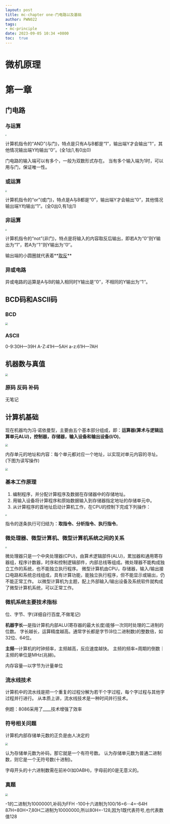 ```yaml
---
layout: post
title: mc-chapter one-门电路以及基础
author: PWN022
tags:
- mc-principle
date: 2023-09-05 10:34 +0800
toc:  true
---
```


# 微机原理

# 第一章

## 门电路

### 与运算

<img src="https://github.com/PWN022/POFMC/raw/main/my_screenshot/%E6%88%AA%E5%B1%8F2023-03-12%2008.51.31.png" style="zoom: 25%;" />

计算机指令的“AND”(与门)，特点是只有A与B都是“1”，输出端Y才会输出‘’1‘’，其他情况输出端Y均输出‘’0‘’。(全1出1,有0出0)

门电路的输入端可以有多个，一般为双数形式存在。
当有多个输入端为1时，可以用与门，保证唯一性。

### 或运算

<img src="https://github.com/PWN022/POFMC/raw/main/my_screenshot/%E6%88%AA%E5%B1%8F2023-03-12%2009.16.24.png" style="zoom: 33%;" />

计算机指令的“or”(或门)，特点是A与B都是“0”，输出端Y才会输出“0”，其他情况输出端Y均输出“1”。(全0出0,有1出1)

### 非运算

<img src="https://github.com/PWN022/POFMC/raw/main/my_screenshot/%E6%88%AA%E5%B1%8F2023-03-12%2009.25.46.png" style="zoom:33%;" />

计算机指令的“not”(非门)，特点是将输入的内容取反后输出，即若A为‘’0‘’则Y输出为“1”，若A为‘’1‘’则Y输出为‘’0‘’。

输出端的小圆圈就代表着**<u>取反</u>**

### 异或电路

异或电路的运算是A与B的输入相同时Y输出是‘’0‘’，不相同的Y输出为‘’1‘’。

## BCD码和ASCII码

### BCD

<img src="https://github.com/PWN022/POFMC/raw/main/my_screenshot/%E6%88%AA%E5%B1%8F2023-03-12%2010.30.25.png" style="zoom: 50%;" />

### ASCII

0-9:30H—39H
A-Z:41H—5AH
a-z:61H—7AH

## 机器数与真值

<img src="https://github.com/PWN022/POFMC/raw/main/my_screenshot/%E6%88%AA%E5%B1%8F2023-03-12%2010.50.44.png" style="zoom:50%;" />

###  原码 反码 补码

无笔记

## 计算机基础

现在机器均为冯·诺依曼型，主要由五个基本部分组成，即：**运算器(算术与逻辑运算单元ALU)，控制器，存储器，输入设备和输出设备(I/O)**。

<img src="https://github.com/PWN022/POFMC/raw/main/my_screenshot/%E6%88%AA%E5%B1%8F2023-03-20%2015.19.32.png" style="zoom: 50%;" />

内存单元的地址和内容：每个单元都对应一个地址，以实现对单元内容的寻址。(下图为读写操作)

<img src="https://github.com/PWN022/POFMC/raw/main/my_screenshot/%E6%88%AA%E5%B1%8F2023-03-20%2015.32.28.png" style="zoom: 50%;" />

### 基本工作原理

1. 编制程序，并分配计算程序及数据在存储器中的存储地址。 
2. 用输入设备将计算程序和原始数据输入到存储器指定地址的存储单元中。
3. 从计算程序的首地址启动计算机工作，在CPU的控制下完成下列操作：

<img src="https://github.com/PWN022/POFMC/raw/main/my_screenshot/%E6%88%AA%E5%B1%8F2023-03-20%2015.38.36.png" style="zoom:33%;" />

指令的逐条执行可归结为：**取指令、分析指令、执行指令**。

### <b>**微处理器、微型计算机、微型计算机系统之间的关系**</b>

<img src="https://github.com/PWN022/POFMC/raw/main/my_screenshot/%E6%88%AA%E5%B1%8F2023-03-20%2015.54.45.png" style="zoom: 33%;" />

微处理器只是一个中央处理器(CPU)，由算术逻辑部件(ALU)，累加器和通用寄存器组，程序计数器，时序和控制逻辑部件，内部总线等组成。微处理器不能构成独立工作的系统，也不能独立执行程序。
微型计算机由CPU，存储器，输入/输出接口电路和系统总线组成，具有计算功能，能独立执行程序，但不能显示或输出，仍不能正常工作。
以微型计算机为主题，配上外部输入/输出设备及系统软件就构成了微型计算机系统，可以正常工作。

### 微机系统主要技术指标

位、字节、字(详细自行百度,不做笔记)

**机器字长**—是指计算机内部ALU(寄存器的最大长度)能够一次同时处理的二进制的位数。
字长越长，运算精度越高。通常字长都是字节(8位二进制数)的整数倍，如32位、64位。

**主频**—计算机的时钟频率，主频越高，反应速度越快。
主频的频率=周期的倒数｜主频的单位是MHz(兆赫)。

内存容量—以字节为计量单位

### 流水线技术

计算机中的流水线是把一个重复的过程分解为若干个字过程，每个字过程与其他字过程并行进行。
从本质上讲，流水线技术是一种时间并行技术。

例题：8086采用了____技术增强了效率

### 符号相关问题

计算机内部存储单元数的正负是由人决定的

<img src="https://github.com/PWN022/POFMC/raw/main/my_screenshot/%E6%88%AA%E5%B1%8F2023-03-25%2015.04.41.png" style="zoom: 50%;" />

认为存储单元数为补码，那它就是一个有符号数。
认为存储单元数为普通二进制数，则它是一个无符号数(十进制)。

字母开头的十六进制数需在前补0(如0ABH)，字母前的0是无意义的。

### 真题

<img src="https://github.com/PWN022/POFMC/raw/main/my_screenshot/%E6%88%AA%E5%B1%8F2023-03-20%2018.09.49.png" style="zoom:50%;" />

-1的二进制为10000001,补码为FFH
-100十六进制为100/16=6···4=-64H
87H=80H+7,80H二进制为10000000,所以80H=-128,因为1既代表符号,也代表数值128

